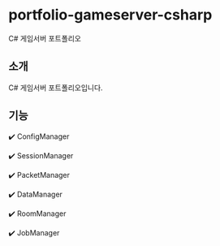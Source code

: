 # portfolio-gameserver-csharp
C# 게임서버 포트폴리오

## 소개
C# 게임서버 포트폴리오입니다.

## 기능
:heavy_check_mark: ConfigManager


:heavy_check_mark: SessionManager


:heavy_check_mark: PacketManager


:heavy_check_mark: DataManager


:heavy_check_mark: RoomManager


:heavy_check_mark: JobManager
